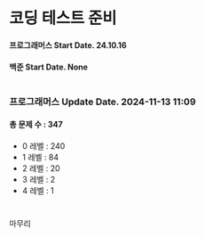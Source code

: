 # 코딩 테스트 준비

#### 프로그래머스 Start Date. 24.10.16
#### 백준 Start Date. None

# 
### 프로그래머스 Update Date. 2024-11-13 11:09
#### 총 문제 수 : 347
- 0 레벨 : 240
- 1 레벨 : 84
- 2 레벨 : 20
- 3 레벨 : 2
- 4 레벨 : 1

# 
마무리

# 
